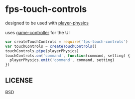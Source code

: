 # fps-touch-controls

designed to be used with [player-physics](http://github.com/maxogden/player-physics)

uses [game-controller](https://github.com/austinhallock/html5-virtual-game-controller) for the UI

```javascript
var createTouchControls = require('fps-touch-controls')
var touchControls = createTouchControls()
touchControls.pipe(playerPhysics)
touchControls.on('command', function(command, setting) {
  playerPhysics.emit('command', command, setting)
})
```

## LICENSE

BSD